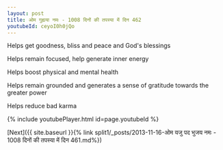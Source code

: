 ```yaml
---
layout: post
title: ओम गुह्यया नमः - 1008 दिनों की तपस्या में दिन 462
youtubeId: ceyoI0h0jQo
---
```

 
 
Helps get goodness, bliss and peace and God's blessings
 
Helps remain focused, help generate inner energy 
 
Helps boost physical and mental health 
 
Helps remain grounded and generates a sense of gratitude towards the greater power 
 
Helps reduce bad karma
 
 
 
 


{% include youtubePlayer.html id=page.youtubeId %}
 
[Next]({{ site.baseurl }}{% link  split1/_posts/2013-11-16-ओम यजु पद भुजय नमः - 1008 दिनों की तपस्या में दिन 461.md%})
 

